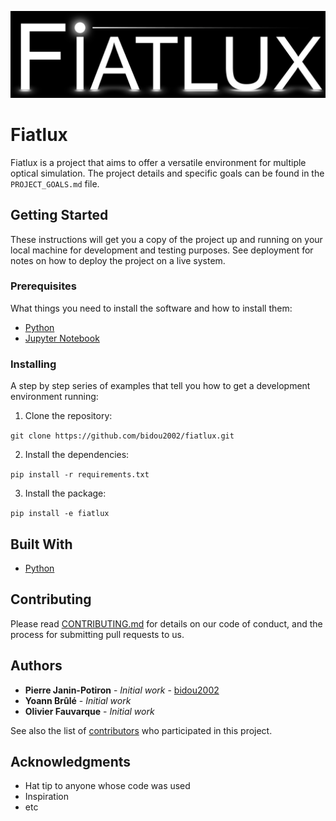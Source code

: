 ![Fiatlux logo](./fiatlux/logos/fiatlux_logo.png)
# Fiatlux

Fiatlux is a project that aims to offer a versatile environment for multiple optical simulation. The project details and specific goals can be found in the `PROJECT_GOALS.md` file.

## Getting Started

These instructions will get you a copy of the project up and running on your local machine for development and testing purposes. See deployment for notes on how to deploy the project on a live system.

### Prerequisites

What things you need to install the software and how to install them:

- [Python](https://www.python.org/downloads/)
- [Jupyter Notebook](https://jupyter.org/install)

### Installing

A step by step series of examples that tell you how to get a development environment running:

1. Clone the repository:

`git clone https://github.com/bidou2002/fiatlux.git`

2. Install the dependencies:

`pip install -r requirements.txt`

3. Install the package:

`pip install -e fiatlux`

## Built With

* [Python](https://www.python.org/downloads/)

## Contributing

Please read [CONTRIBUTING.md](CONTRIBUTING.md) for details on our code of conduct, and the process for submitting pull requests to us.

## Authors

* **Pierre Janin-Potiron** - *Initial work* - [bidou2002](https://github.com/bidou2002)
* **Yoann Brûlé** - *Initial work*
* **Olivier Fauvarque** - *Initial work*

See also the list of [contributors](https://github.com/bidou2002/fiatlux/contributors) who participated in this project.

## Acknowledgments

* Hat tip to anyone whose code was used
* Inspiration
* etc
